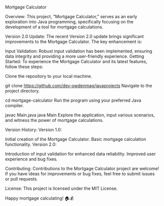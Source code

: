Mortgage Calculator

Overview:
This project, "Mortgage Calculator," serves as an early exploration into Java programming, specifically focusing on the development of a tool for mortgage calculations.

Version 2.0 Update:
The recent Version 2.0 update brings significant improvements to the Mortgage Calculator. The key enhancement is:

Input Validation:
Robust input validation has been implemented, ensuring data integrity and providing a more user-friendly experience.
Getting Started:
To experience the Mortgage Calculator and its latest features, follow these steps:

Clone the repository to your local machine.

git clone <https://github.com/dev-owdenmag/javaprojects>
Navigate to the project directory.

cd mortgage-calculator
Run the program using your preferred Java compiler.

javac Main.java
java Main
Explore the application, input various scenarios, and witness the power of mortgage calculations.

Version History:
Version 1.0:

Initial creation of the Mortgage Calculator.
Basic mortgage calculation functionality.
Version 2.0:

Introduction of input validation for enhanced data reliability.
Improved user experience and bug fixes.

Contributing:
Contributions to the Mortgage Calculator project are welcome! If you have ideas for improvements or bug fixes, feel free to submit issues or pull requests.

License:
This project is licensed under the MIT License.

Happy mortgage calculating! 🏠💰
